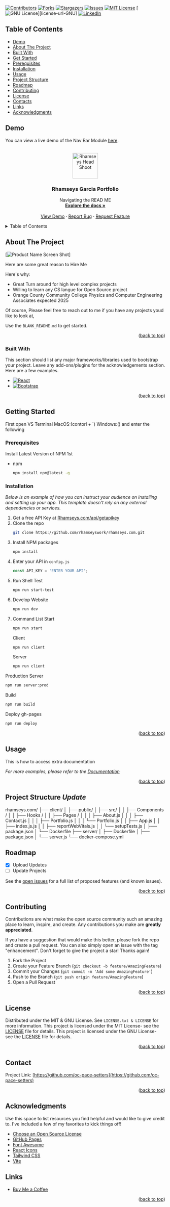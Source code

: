 <a name="readme-top"></a>

[![Contributors][contributors-shield]][contributors-url]
[![Forks][forks-shield]][forks-url]
[![Stargazers][stars-shield]][stars-url]
[![Issues][issues-shield]][issues-url]
[![MIT License][license-shield]][license-url]
[![GNU License][license-shield]][license-url-GNU]
[![LinkedIn][linkedin-shield]][linkedin-url]

## Table of Contents

- [Demo](#demo)
- [About The Project](#aboutTheProject)
- [Built With](#builtWith)
- [Get Started](#getStarted)
- [Prerequisites](#prerequisites)
- [Installation](#installation)
- [Usage](#usage)
- [Project Structure](#projectStructure)
- [Roadmap](#roadmap)
- [Contributing](#contributing)
- [License](#license)
- [Contacts](#contacts)
- [Links](#links)
- [Acknowledgments](#acknowledgments)


## Demo <a id="demo"></a>

You can view a live demo of the Nav Bar Module [here](https://rhamseyswork.github.io/rhamseys.com/).

<!-- PROJECT LOGO -->
<br />
<div align="center">
  <a href="https://rhamseys.com/Rhamseys-Headshot.jpeg">
    <img src="images/logo.png" alt="Rhamseys Head Shoot" width="80" height="80">
  </a>

  <h3 align="center">Rhamseys Garcia Portfolio</h3>

  <p align="center">
    Navigating the READ ME
    <br />
    <a href="https://github.com/rhamseyswork/Rhamseys.com"><strong>Explore the docs »</strong></a>
    <br />
    <br />
    <a href="rhamseys.com">View Demo</a>
    ·
    <a href="rhmaseys.com/reportbug">Report Bug</a>
    ·
    <a href="https://github.com/rhamseyswork/rhamseys.com/issues">Request Feature</a>
  </p>
</div>



<!-- TABLE OF CONTENTS -->
<details>
  <summary>Table of Contents</summary>
  <ol>
    <li>
      <a href="#about-the-project">About The Project</a>
      <ul>
        <li><a href="#built-with">Built With</a></li>
      </ul>
    </li>
    <li>
      <a href="#getting-started">Getting Started</a>
      <ul>
        <li><a href="#prerequisites">Prerequisites</a></li>
        <li><a href="#installation">Installation</a></li>
      </ul>
    </li>
    <li><a href="#usage">Usage</a></li>
    <li><a href="#roadmap">Roadmap</a></li>
    <li><a href="#contributing">Contributing</a></li>
    <li><a href="#license">License</a></li>
    <li><a href="#contact">Contact</a></li>
    <li><a href="#acknowledgments">Acknowledgments</a></li>
  </ol>
</details>



<!-- ABOUT THE PROJECT -->
## About The Project <a id="aboutTheProject"></a> 

[![Product Name Screen Shot][product-screenshot]]

Here are some great reason to Hire Me

Here's why:
* Great Turn around for high level complex projects
* Willing to learn any CS langue for Open Source project
* Orange County Community College Physics and Computer Engineering Associates expected 2025

Of course, Please feel free to reach out to me if you have any projects youd like to look at,

Use the `BLANK_README.md` to get started.

<p align="right">(<a href="#readme-top">back to top</a>)</p>



### Built With <a id="builtWith"></a> 

This section should list any major frameworks/libraries used to bootstrap your project. Leave any add-ons/plugins for the acknowledgements section. Here are a few examples.

* [![React][React.js]][React-url]
* [![Bootstrap][Bootstrap.com]][Bootstrap-url]

<p align="right">(<a href="#readme-top">back to top</a>)</p>



<!-- GETTING STARTED -->
## Getting Started <a id="getStarted"></a> 

First open VS Terminal MacOS:(contorl + `) Windows:() and enter the following

### Prerequisites <a id="prerequisites"></a> 

Install Latest Version of NPM 1st

* npm
  ```sh
  npm install npm@latest -g
  ```

### Installation <a id="installation"></a>

_Below is an example of how you can instruct your audience on installing and setting up your app. This template doesn't rely on any external dependencies or services._

1. Get a free API Key at [Rhamseys.com/api/getapikey](https://Rhamseys.com/api/getapikey)
2. Clone the repo
   ```sh
   git clone https://github.com/rhamseyswork/rhamseys.com.git
   ```
3. Install NPM packages
   ```sh
   npm install
   ```
4. Enter your API in `config.js`
   ```js
   const API_KEY = 'ENTER YOUR API';
   ```
5. Run Shell Test
   ```sh
   npm run start-test
   ```
6. Develop Website
   ```sh
   npm run dev
   ```
6. Command List
   Start
   ```sh
   npm run start
   ```
   Client
   ```sh
   npm run client
   ```
   Server
   ```sh
   npm run client
   ```
  Production Server
   ```sh
   npm run server:prod
   ```
  Build
   ```sh
   npm run build
   ```
   Deploy gh-pages
   ```sh
   npm run deploy
   ```

<p align="right">(<a href="#readme-top">back to top</a>)</p>



<!-- USAGE EXAMPLES -->
## Usage <a id="usage"></a> 

This is how to access extra documentation

_For more examples, please refer to the [Documentation](rhamseys.com/documentation)_

<p align="right">(<a href="#readme-top">back to top</a>)</p>

## Project Structure *Update* <a id="projectStructure"></a> 

rhamseys.com/
├── client/
│ ├── public/
│ ├── src/
│ │ ├── Components /
│ │ ├── Hooks /
│ │ ├── Pages /
│ │ │ ├── About.js
│ │ │ ├── Contact.js
│ │ │ ├── Portfolio.js
│ │ │ └── Portfolio.js
│ │ ├── App.js
│ │ ├── index.js.js
│ │ ├── reportWebVitals.js
│ │ └── setupTests.js
│ ├── package.json
│ └── Dockerfile
├── server/
│ ├── Dockerfile
│ ├── package.json
│ └── server.js
└── docker-compose.yml


<!-- ROADMAP -->
## Roadmap <a id="roadmap"></a> 

- [x] Upload Updates
- [ ] Update Projects

See the [open issues](https://github.com/rhamseyswork/rhamseys.com/issues) for a full list of proposed features (and known issues).

<p align="right">(<a href="#readme-top">back to top</a>)</p>



<!-- CONTRIBUTING -->
## Contributing<a id="contributing"></a> 

Contributions are what make the open source community such an amazing place to learn, inspire, and create. Any contributions you make are **greatly appreciated**.

If you have a suggestion that would make this better, please fork the repo and create a pull request. You can also simply open an issue with the tag "enhancement".
Don't forget to give the project a star! Thanks again!

1. Fork the Project
2. Create your Feature Branch (`git checkout -b feature/AmazingFeature`)
3. Commit your Changes (`git commit -m 'Add some AmazingFeature'`)
4. Push to the Branch (`git push origin feature/AmazingFeature`)
5. Open a Pull Request

<p align="right">(<a href="#readme-top">back to top</a>)</p>



<!-- LICENSE -->
## License<a id="license"></a>

Distributed under the MIT & GNU License. See `LICENSE.txt & LICENSE` for more information.
This project is licensed under the MIT License- see the [LICENSE](LICENSE.txt) file for details.
This project is licensed under the GNU License- see the [LICENSE](LICENSE) file for details.

<p align="right">(<a href="#readme-top">back to top</a>)</p>



<!-- CONTACT -->
## Contact <a id="contacts"></a>

Project Link: [https://github.com/oc-pace-setters](https://github.com/oc-pace-setters)

<p align="right">(<a href="#readme-top">back to top</a>)</p>



<!-- ACKNOWLEDGMENTS -->
## Acknowledgments <a id="acknowledgments"></a>

Use this space to list resources you find helpful and would like to give credit to. I've included a few of my favorites to kick things off!

* [Choose an Open Source License](https://choosealicense.com)
* [GitHub Pages](https://pages.github.com)
* [Font Awesome](https://fontawesome.com)
* [React Icons](https://react-icons.github.io/react-icons/search)
* [Tailwind CSS](https://https://tailwindcss.com)
* [Vite](https://https://vitejs.dev)



<!-- LINKS -->
## Links <a id="links"></a>

- [Buy Me a Coffee](https://www.buymeacoffee.com/rhamseys)

<p align="right">(<a href="#readme-top">back to top</a>)</p>



<!-- MARKDOWN LINKS & IMAGES -->
<!-- https://www.markdownguide.org/basic-syntax/#reference-style-links -->
[contributors-shield]: https://img.shields.io/github/contributors/othneildrew/Best-README-Template.svg?style=for-the-badge
[contributors-url]: https://github.com/rhamseyswork/rhamseys.com/contributors
[forks-shield]: https://img.shields.io/github/forks/othneildrew/Best-README-Template.svg?style=for-the-badge
[forks-url]: https://github.com/rhamseyswork/rhamseys.com/network/members
[stars-shield]: https://img.shields.io/github/stars/othneildrew/Best-README-Template.svg?style=for-the-badge
[stars-url]: https://github.com/rhamseyswork/rhamseys.com/stargazers
[issues-shield]: https://img.shields.io/github/issues/othneildrew/Best-README-Template.svg?style=for-the-badge
[issues-url]: https://github.com/rhamseyswork/rhamseys.com/issues
[license-shield]: https://img.shields.io/github/license/othneildrew/Best-README-Template.svg?style=for-the-badge
[license-url]: https://github.com/rhamseyswork/rhamseys.com/blob/master/LICENSE.txt
[linkedin-shield]: https://img.shields.io/badge/-LinkedIn-black.svg?style=for-the-badge&logo=linkedin&colorB=555
[linkedin-url]: https://linkedin.com/in/rhamseys
[product-screenshot]: images/screenshot.png
[React.js]: https://img.shields.io/badge/React-20232A?style=for-the-badge&logo=react&logoColor=61DAFB
[React-url]: https://reactjs.org/
[Bootstrap.com]: https://img.shields.io/badge/Bootstrap-563D7C?style=for-the-badge&logo=bootstrap&logoColor=white
[Bootstrap-url]: https://getbootstrap.com
